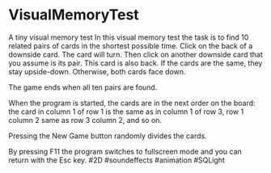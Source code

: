 # VisualMemoryTest
A tiny visual memory test
In this visual memory test the task is to find 10 related pairs of cards in the shortest possible time.
Click on the back of a downside card. The card will turn. Then click on another downside card that you assume is its pair. This card is also back. If the cards are the same, they stay upside-down. Otherwise, both cards face down.

The game ends when all ten pairs are found.

When the program is started, the cards are in the next order on the board: the card in column 1 of row 1 is the same as in column 1 of row 3, row 1 column 2 same as row 3 column 2, and so on.

Pressing the New Game button randomly divides the cards.

By pressing F11 the program switches to fullscreen mode and you can return with the Esc key.
#2D #soundeffects #animation #SQLight
